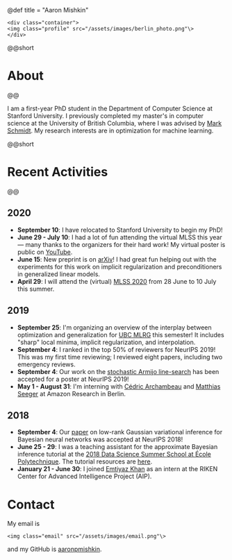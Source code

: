 @def title = "Aaron Mishkin"

~~~
<div class="container">
<img class="profile" src="/assets/images/berlin_photo.png"\>
</div>
~~~

@@short
# About 
@@

I am a first-year PhD student in the Department of Computer Science at Stanford University. I previously completed my master's in computer science at the University of British Columbia, where I was advised by [Mark Schmidt](https://www.cs.ubc.ca/~schmidtm/). My research interests are in optimization for machine learning.

@@short
# Recent Activities
@@

## 2020

* **September 10**: I have relocated to Stanford University to begin my PhD! 
* **June 29 - July 10**: I had a lot of fun attending the virtual MLSS this year — many thanks to the organizers for their hard work! My virtual poster is public on [YouTube](https://www.youtube.com/watch?v=IchhE4JXLE4).
* **June 15**: New preprint is on [arXiv](https://arxiv.org/abs/2006.06821)! I had great fun helping out with the experiments for this work on implicit regularization and preconditioners in generalized linear models.
* **April 29**: I will attend the (virtual) [MLSS 2020](http://mlss.tuebingen.mpg.de/2020/index.html) from 28 June to 10 July this summer.

## 2019

* **September 25**: I'm organizing an overview of the interplay between optimization and generalization for [UBC MLRG](https://www.cs.ubc.ca/labs/lci/mlrg/) this semester! It includes "sharp" local minima, implicit regularization, and interpolation.
* **September 4**: I ranked in the top 50% of reviewers for NeurIPS 2019! This was my first time reviewing; I reviewed eight papers, including two emergency reviews.
* **September 4**: Our work on the [stochastic Armijo line-search](https://arxiv.org/abs/1905.09997) has been accepted for a poster at NeurIPS 2019!
* **May 1 - August 31**: I'm interning with [Cédric Archambeau](http://www0.cs.ucl.ac.uk/staff/c.archambeau/) and [Matthias Seeger](https://scholar.google.com/citations?user=V-lc8A8AAAAJ&hl=en) at Amazon Research in Berlin.

## 2018

* **September 4**: Our [paper](https://arxiv.org/abs/1811.04504) on low-rank Gaussian variational inference for Bayesian neural networks was accepted at NeurIPS 2018! 
* **June 25 - 29**: I was a teaching assistant for the approximate Bayesian inference tutorial at the [2018 Data Science Summer School at École Polytechnique](http://www.ds3-datascience-polytechnique.fr/). The tutorial resources are [here](https://emtiyaz.github.io/teaching/ds3_2018/ds3.html).
* **January 21 - June 30**: I joined [Emtiyaz Khan](https://emtiyaz.github.io/) as an intern at the RIKEN Center for Advanced Intelligence Project (AIP).

# Contact

My email is
~~~
<img class="email" src="/assets/images/email.png"\>
~~~
and my GitHub is [aaronpmishkin](https://github.com/aaronpmishkin).
